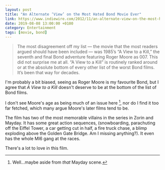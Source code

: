 ```yaml
---
layout: post
title: "An Alternate ‘View’ on the Most Hated Bond Movie Ever"
link: https://www.indiewire.com/2012/11/an-alternate-view-on-the-most-hated-bond-movie-ever-128899/
date: 2019-08-08 13:00:00 +0100
category: Entertainment
tags: [movie, bond]
---
```


>The most disagreement off my list — the movie that the most readers argued should have been included — was 1985’s “A View to a Kill,” the seventh and final Bond adventure featuring Roger Moore as 007. This did not surprise me at all. “A View to a Kill” is routinely ranked around or at the absolute bottom of every other list of the worst Bond films. It’s been that way for decades.

I'm probably a bit biased, seeing as Roger Moore is my favourite Bond, but I agree that _A View to a Kill_ doesn't deserve to be at the bottom of the list of Bond films. 

I don't see Moore's age as being much of an issue here [^1], nor do I find it too far fetched, which many argue Moore's later films tend to be.

The film has two of the most memorable villains in the series in Zorin and Mayday. It has some great action sequences, (snowboarding, parachuting off the Eiffel Tower, a car getting cut in half, a fire truck chase, a blimp exploding above the Golden Gate Bridge. Am I missing anything?). It even has the whole MI6 gang at the races.

There's a lot to love in this film.

[^1]:Well...maybe aside from _that_ Mayday scene.
